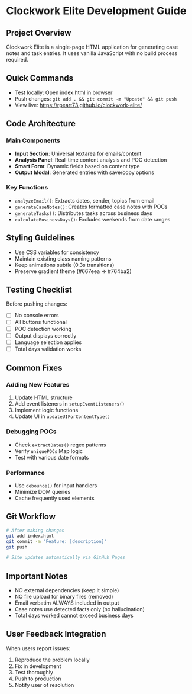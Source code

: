 # Clockwork Elite Development Guide

## Project Overview
Clockwork Elite is a single-page HTML application for generating case notes and task entries. It uses vanilla JavaScript with no build process required.

## Quick Commands
- Test locally: Open index.html in browser
- Push changes: `git add . && git commit -m "Update" && git push`
- View live: https://rpeart73.github.io/clockwork-elite/

## Code Architecture

### Main Components
- **Input Section**: Universal textarea for emails/content
- **Analysis Panel**: Real-time content analysis and POC detection
- **Smart Form**: Dynamic fields based on content type
- **Output Modal**: Generated entries with save/copy options

### Key Functions
- `analyzeEmail()`: Extracts dates, sender, topics from email
- `generateCaseNotes()`: Creates formatted case notes with POCs
- `generateTasks()`: Distributes tasks across business days
- `calculateBusinessDays()`: Excludes weekends from date ranges

## Styling Guidelines
- Use CSS variables for consistency
- Maintain existing class naming patterns
- Keep animations subtle (0.3s transitions)
- Preserve gradient theme (#667eea → #764ba2)

## Testing Checklist
Before pushing changes:
- [ ] No console errors
- [ ] All buttons functional
- [ ] POC detection working
- [ ] Output displays correctly
- [ ] Language selection applies
- [ ] Total days validation works

## Common Fixes

### Adding New Features
1. Update HTML structure
2. Add event listeners in `setupEventListeners()`
3. Implement logic functions
4. Update UI in `updateUIForContentType()`

### Debugging POCs
- Check `extractDates()` regex patterns
- Verify `uniquePOCs` Map logic
- Test with various date formats

### Performance
- Use `debounce()` for input handlers
- Minimize DOM queries
- Cache frequently used elements

## Git Workflow
```bash
# After making changes
git add index.html
git commit -m "Feature: [description]"
git push

# Site updates automatically via GitHub Pages
```

## Important Notes
- NO external dependencies (keep it simple)
- NO file upload for binary files (removed)
- Email verbatim ALWAYS included in output
- Case notes use detected facts only (no hallucination)
- Total days worked cannot exceed business days

## User Feedback Integration
When users report issues:
1. Reproduce the problem locally
2. Fix in development
3. Test thoroughly
4. Push to production
5. Notify user of resolution